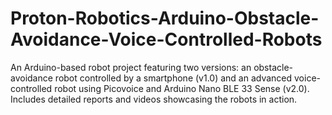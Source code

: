 # Proton-Robotics-Arduino-Obstacle-Avoidance-Voice-Controlled-Robots
An Arduino-based robot project featuring two versions: an obstacle-avoidance robot controlled by a smartphone (v1.0) and an advanced voice-controlled robot using Picovoice and Arduino Nano BLE 33 Sense (v2.0). Includes detailed reports and videos showcasing the robots in action.

